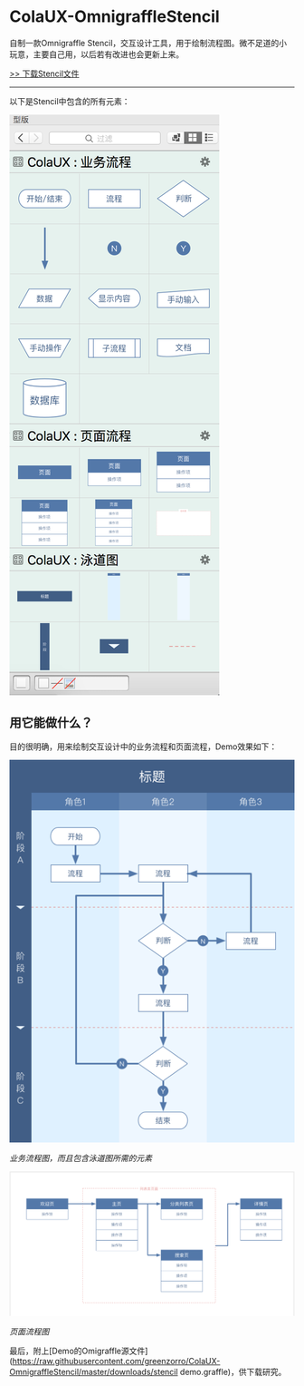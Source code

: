 # ColaUX-OmnigraffleStencil

自制一款Omnigraffle Stencil，交互设计工具，用于绘制流程图。微不足道的小玩意，主要自己用，以后若有改进也会更新上来。

[>> 下载Stencil文件](https://raw.githubusercontent.com/greenzorro/ColaUX-OmnigraffleStencil/master/downloads/ColaUX.gstencil)

---

以下是Stencil中包含的所有元素：

![](https://raw.githubusercontent.com/greenzorro/ColaUX-OmnigraffleStencil/master/preview/1.png)

## 用它能做什么？

目的很明确，用来绘制交互设计中的业务流程和页面流程，Demo效果如下：

![](https://raw.githubusercontent.com/greenzorro/ColaUX-OmnigraffleStencil/master/preview/2.png)

*业务流程图，而且包含泳道图所需的元素*

![](https://raw.githubusercontent.com/greenzorro/ColaUX-OmnigraffleStencil/master/preview/3.png)

*页面流程图*

最后，附上[Demo的Omigraffle源文件](https://raw.githubusercontent.com/greenzorro/ColaUX-OmnigraffleStencil/master/downloads/stencil demo.graffle)，供下载研究。
